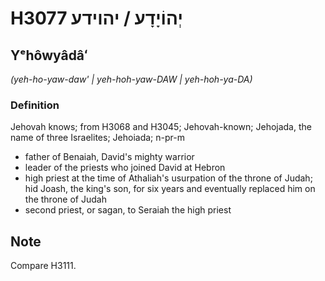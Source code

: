 # H3077 יְהוֹיָדָע / יהוידע

## Yᵉhôwyâdâʻ

_(yeh-ho-yaw-daw' | yeh-hoh-yaw-DAW | yeh-hoh-ya-DA)_

### Definition

Jehovah knows; from H3068 and H3045; Jehovah-known; Jehojada, the name of three Israelites; Jehoiada; n-pr-m

- father of Benaiah, David's mighty warrior
- leader of the priests who joined David at Hebron
- high priest at the time of Athaliah's usurpation of the throne of Judah; hid Joash, the king's son, for six years and eventually replaced him on the throne of Judah
- second priest, or sagan, to Seraiah the high priest

## Note

Compare H3111.
